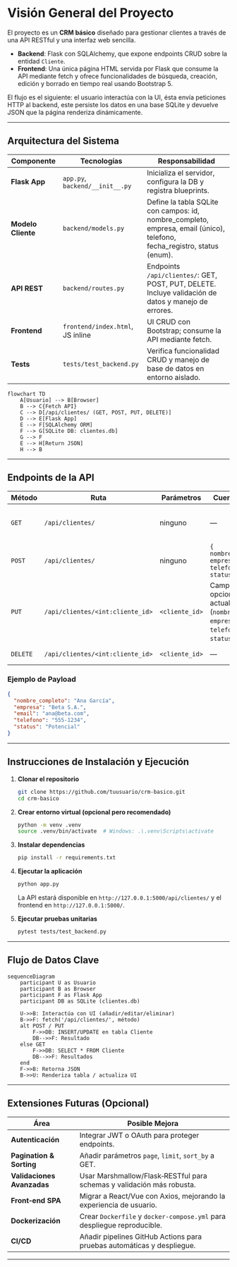 # Visión General del Proyecto

El proyecto es un **CRM básico** diseñado para gestionar clientes a través de una API RESTful y una interfaz web sencilla.  
- **Backend**: Flask con SQLAlchemy, que expone endpoints CRUD sobre la entidad `Cliente`.  
- **Frontend**: Una única página HTML servida por Flask que consume la API mediante fetch y ofrece funcionalidades de búsqueda, creación, edición y borrado en tiempo real usando Bootstrap 5.  

El flujo es el siguiente: el usuario interactúa con la UI, ésta envía peticiones HTTP al backend, este persiste los datos en una base SQLite y devuelve JSON que la página renderiza dinámicamente.

---

## Arquitectura del Sistema

| Componente | Tecnologías | Responsabilidad |
|------------|-------------|-----------------|
| **Flask App** | `app.py`, `backend/__init__.py` | Inicializa el servidor, configura la DB y registra blueprints. |
| **Modelo Cliente** | `backend/models.py` | Define la tabla SQLite con campos: id, nombre_completo, empresa, email (único), telefono, fecha_registro, status (enum). |
| **API REST** | `backend/routes.py` | Endpoints `/api/clientes/`: GET, POST, PUT, DELETE. Incluye validación de datos y manejo de errores. |
| **Frontend** | `frontend/index.html`, JS inline | UI CRUD con Bootstrap; consume la API mediante fetch. |
| **Tests** | `tests/test_backend.py` | Verifica funcionalidad CRUD y manejo de base de datos en entorno aislado. |

```mermaid
flowchart TD
    A[Usuario] --> B[Browser]
    B --> C{Fetch API}
    C --> D[/api/clientes/ (GET, POST, PUT, DELETE)]
    D --> E[Flask App]
    E --> F[SQLAlchemy ORM]
    F --> G[SQLite DB: clientes.db]
    G --> F
    E --> H[Return JSON]
    H --> B
```

---

## Endpoints de la API

| Método | Ruta | Parámetros | Cuerpo (JSON) | Respuesta | Código |
|--------|------|------------|---------------|-----------|--------|
| `GET` | `/api/clientes/` | ninguno | — | Lista de clientes en formato JSON. | 200 |
| `POST` | `/api/clientes/` | ninguno | `{ nombre_completo, empresa?, email, telefono?, status }` | Cliente creado con ID. | 201 |
| `PUT` | `/api/clientes/<int:cliente_id>` | `<cliente_id>` | Campos opcionales a actualizar (`nombre_completo`, `empresa`, `email`, `telefono`, `status`). | Cliente actualizado. | 200 |
| `DELETE` | `/api/clientes/<int:cliente_id>` | `<cliente_id>` | — | Mensaje de confirmación. | 200 |

### Ejemplo de Payload

```json
{
  "nombre_completo": "Ana García",
  "empresa": "Beta S.A.",
  "email": "ana@beta.com",
  "telefono": "555-1234",
  "status": "Potencial"
}
```

---

## Instrucciones de Instalación y Ejecución

1. **Clonar el repositorio**  
   ```bash
   git clone https://github.com/tuusuario/crm-basico.git
   cd crm-basico
   ```

2. **Crear entorno virtual (opcional pero recomendado)**  
   ```bash
   python -m venv .venv
   source .venv/bin/activate  # Windows: .\.venv\Scripts\activate
   ```

3. **Instalar dependencias**  
   ```bash
   pip install -r requirements.txt
   ```

4. **Ejecutar la aplicación**  
   ```bash
   python app.py
   ```
   La API estará disponible en `http://127.0.0.1:5000/api/clientes/` y el frontend en `http://127.0.0.1:5000/`.

5. **Ejecutar pruebas unitarias**  
   ```bash
   pytest tests/test_backend.py
   ```

---

## Flujo de Datos Clave

```mermaid
sequenceDiagram
    participant U as Usuario
    participant B as Browser
    participant F as Flask App
    participant DB as SQLite (clientes.db)

    U->>B: Interactúa con UI (añadir/editar/eliminar)
    B->>F: fetch('/api/clientes/', método)
    alt POST / PUT
        F->>DB: INSERT/UPDATE en tabla Cliente
        DB-->>F: Resultado
    else GET
        F->>DB: SELECT * FROM Cliente
        DB-->>F: Resultados
    end
    F->>B: Retorna JSON
    B->>U: Renderiza tabla / actualiza UI
```

---

## Extensiones Futuras (Opcional)

| Área | Posible Mejora |
|------|----------------|
| **Autenticación** | Integrar JWT o OAuth para proteger endpoints. |
| **Pagination & Sorting** | Añadir parámetros `page`, `limit`, `sort_by` a GET. |
| **Validaciones Avanzadas** | Usar Marshmallow/Flask‑RESTful para schemas y validación más robusta. |
| **Front‑end SPA** | Migrar a React/Vue con Axios, mejorando la experiencia de usuario. |
| **Dockerización** | Crear `Dockerfile` y `docker-compose.yml` para despliegue reproducible. |
| **CI/CD** | Añadir pipelines GitHub Actions para pruebas automáticas y despliegue. |

---